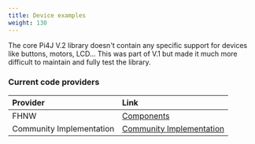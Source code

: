 ```yaml
---
title: Device examples
weight: 130
---
```


The core Pi4J V.2 library doesn't contain any specific support for devices like buttons, motors, LCD... This was part of 
V.1 but made it much more difficult to maintain and fully test the library.


### Current code providers

| Provider         | Link              |
| :---                  | :---              |
| FHNW          | [Components](/documentation/device-examples/components) |
| Community Implementation         | [Community Implementation](/documentation/device-examples/communityimplementation) |